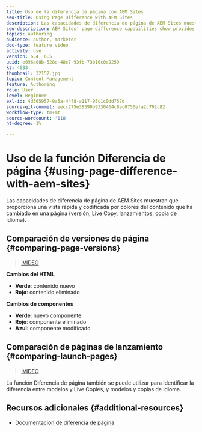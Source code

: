 ```yaml
---
title: Uso de la diferencia de página con AEM Sites
seo-title: Using Page Difference with AEM Sites
description: Las capacidades de diferencia de página de AEM Sites muestran que proporciona una vista rápida y codificada por colores del contenido que ha cambiado en una página (versión, Live Copy, lanzamientos, copia de idioma).
seo-description: AEM Sites' page difference capabilities show provides a quick, color-coded view of what content has changed in a page (version, live copy, launches, language copy).
topics: authoring
audience: author, marketer
doc-type: feature video
activity: use
version: 6.4, 6.5
uuid: e096a08b-528d-48c7-93fb-73b10c0a9259
kt: 4633
thumbnail: 32152.jpg
topic: Content Management
feature: Authoring
role: User
level: Beginner
exl-id: 4d365957-9a5a-44f8-a117-95c1c0dd757d
source-git-commit: eecc275e38390b9330464c8ac0750efa2c702c82
workflow-type: tm+mt
source-wordcount: '118'
ht-degree: 1%

---
```


# Uso de la función Diferencia de página {#using-page-difference-with-aem-sites}

Las capacidades de diferencia de página de AEM Sites muestran que proporciona una vista rápida y codificada por colores del contenido que ha cambiado en una página (versión, Live Copy, lanzamientos, copia de idioma).

## Comparación de versiones de página {#comparing-page-versions}

>[!VIDEO](https://video.tv.adobe.com/v/32152?quality=12&learn=on)

**Cambios del HTML**

* **Verde**: contenido nuevo
* **Rojo**: contenido eliminado

**Cambios de componentes**

* **Verde**: nuevo componente
* **Rojo**: componente eliminado
* **Azul**: componente modificado

## Comparación de páginas de lanzamiento {#comparing-launch-pages}

>[!VIDEO](https://video.tv.adobe.com/v/17746?quality=12&learn=on)

La función Diferencia de página también se puede utilizar para identificar la diferencia entre modelos y Live Copies, y modelos y copias de idioma.

## Recursos adicionales {#additional-resources}

* [Documentación de diferencia de página](https://experienceleague.adobe.com/docs/experience-manager-65/authoring/siteandpage/page-diff.html)
